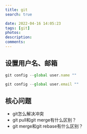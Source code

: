 ```yaml
---
title: git
search: true

date: 2022-04-16 14:05:23
tags: [git]
photos:
description:
comments:
---
```


## 设置用户名、邮箱
```js
git config --global user.name ""

git config --global user.email ""
```

## 核心问题
- git怎么解决冲突
- git pull和git merge有什么区别？
- git merge和git rebase有什么区别？